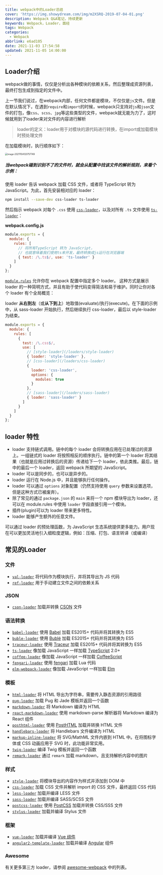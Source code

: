 ```yaml
---
title: webpack中的Loader总结
cover: 'https://img.showydream.com/img/m2XSRQ-2019-07-04-01.png'
description: Webpack Q&A笔记，持续更新
keywords: Webpack，Loader，面经
tags: Webpack
categories:
  - Webpack
abbrlink: e6ad105
date: 2021-11-03 17:54:58
updated: 2021-11-05 14:00:00
---
```


## Loader介绍

webpack做的事情，仅仅是分析出各种模块的依赖关系，然后整理成资源列表，最终打包生成到指定的文件中。

上一节我们说过，在webpack内部，任何文件都是模块，不仅仅是`js`文件。但是在默认情况下，在遇到`require`和`import`的时候，webpack只支持对`js`和`json`文件的打包，像`css`、`scss`、`jpg`等这些类型的文件，webpack就无能为力了，这时候就用到了loader来对文件的内容进行解析

> loader的定义：loader用于对模块的源代码进行转换，在import或加载模块时预处理文件

在加载模块时，执行顺序如下：

<img src="https://img.showydream.com/img/TFRENB-image-20211104120757749.png" alt="image-20211104120757749" style="zoom:50%;" />

##### 当webpack碰到识别不了的文件时，就会从配置中找该文件的解析规则，来看个示例：

使用 loader 告诉 webpack 加载 CSS 文件，或者将 TypeScript 转为 JavaScript。为此，首先安装相对应的 loader：

```bash
npm install --save-dev css-loader ts-loader
```

然后指示 webpack 对每个 `.css` 使用 [`css-loader`](https://webpack.docschina.org/loaders/css-loader)，以及对所有 `.ts` 文件使用 [`ts-loader`](https://github.com/TypeStrong/ts-loader)：

**webpack.config.js**

```javascript
module.exports = {
  module: {
    rules: [
      // 将所有TypeScript 转为 JavaScript，
      // 也就意味着我们使用ts来开发，最终转换成js运行在浏览器端
      { test: /\.ts$/, use: 'ts-loader' }
    ]
  }
};
```

[`module.rules`](https://webpack.docschina.org/configuration/module/#modulerules) 允许你在 webpack 配置中指定多个 loader。 这种方式是展示 loader 的一种简明方式，并且有助于使代码变得简洁和易于维护。同时让你对各个 loader 有个全局概览：

loader **从右到左**（或**从下到上**）地取值(evaluate)/执行(execute)。在下面的示例中，从 sass-loader 开始执行，然后继续执行 css-loader，最后以 style-loader 为结束。

```javascript
module.exports = {
  module: {
    rules: [
      {
        test: /\.css$/,
        use: [
          // [style-loader](/loaders/style-loader)
          { loader: 'style-loader' },
          // [css-loader](/loaders/css-loader)
          {
            loader: 'css-loader',
            options: {
              modules: true
            }
          },
          // [sass-loader](/loaders/sass-loader)
          { loader: 'sass-loader' }
        ]
      }
    ]
  }
};
```

## loader 特性

- loader 支持链式调用。链中的每个 loader 会将转换应用在已处理过的资源上。一组链式的 loader 将按照相反的顺序执行。链中的第一个 loader 将其结果（也就是应用过转换后的资源）传递给下一个 loader，依此类推。最后，链中的最后一个 loader，返回 webpack 所期望的 JavaScript。
- loader 可以是同步的，也可以是异步的。
- loader 运行在 Node.js 中，并且能够执行任何操作。
- loader 可以通过 `options` 对象配置（仍然支持使用 `query` 参数来设置选项，但是这种方式已被废弃）。
- 除了常见的通过 `package.json` 的 `main` 来将一个 npm 模块导出为 loader，还可以在 module.rules 中使用 `loader` 字段直接引用一个模块。
- 插件(plugin)可以为 loader 带来更多特性。
- loader 能够产生额外的任意文件。

可以通过 loader 的预处理函数，为 JavaScript 生态系统提供更多能力。用户现在可以更加灵活地引入细粒度逻辑，例如：压缩、打包、语言转译（或编译）

## 常见的Loader

### 文件

- [`val-loader`](https://webpack.docschina.org/loaders/val-loader) 将代码作为模块执行，并将其导出为 JS 代码
- [`ref-loader`](https://www.npmjs.com/package/ref-loader) 用于手动建立文件之间的依赖关系

### JSON

- [`cson-loader`](https://github.com/awnist/cson-loader) 加载并转换 [CSON](https://github.com/bevry/cson#what-is-cson) 文件

### 语法转换

- [`babel-loader`](https://webpack.docschina.org/loaders/babel-loader) 使用 [Babel](https://babeljs.io/) 加载 ES2015+ 代码并将其转换为 ES5
- [`buble-loader`](https://github.com/sairion/buble-loader) 使用 [Bublé](https://buble.surge.sh/guide/) 加载 ES2015+ 代码并将其转换为 ES5
- [`traceur-loader`](https://github.com/jupl/traceur-loader) 使用 [Traceur](https://github.com/google/traceur-compiler#readme) 加载 ES2015+ 代码并将其转换为 ES5
- [`ts-loader`](https://github.com/TypeStrong/ts-loader) 像加载 JavaScript 一样加载 [TypeScript](https://www.typescriptlang.org/) 2.0+
- [`coffee-loader`](https://webpack.docschina.org/loaders/coffee-loader) 像加载 JavaScript 一样加载 [CoffeeScript](http://coffeescript.org/)
- [`fengari-loader`](https://github.com/fengari-lua/fengari-loader/) 使用 [fengari](https://fengari.io/) 加载 Lua 代码
- [`elm-webpack-loader`](https://github.com/elm-community/elm-webpack-loader) 像加载 JavaScript 一样加载 [Elm](https://elm-lang.org/)

### 模板

- [`html-loader`](https://webpack.docschina.org/loaders/html-loader) 将 HTML 导出为字符串，需要传入静态资源的引用路径
- [`pug-loader`](https://github.com/pugjs/pug-loader) 加载 Pug 和 Jade 模板并返回一个函数
- [`markdown-loader`](https://github.com/peerigon/markdown-loader) 将 Markdown 编译为 HTML
- [`react-markdown-loader`](https://github.com/javiercf/react-markdown-loader) 使用 markdown-parse 解析器将 Markdown 编译为 React 组件
- [`posthtml-loader`](https://github.com/posthtml/posthtml-loader) 使用 [PostHTML](https://github.com/posthtml/posthtml) 加载并转换 HTML 文件
- [`handlebars-loader`](https://github.com/pcardune/handlebars-loader) 将 Handlebars 文件编译为 HTML
- [`markup-inline-loader`](https://github.com/asnowwolf/markup-inline-loader) 将 SVG/MathML 文件内嵌到 HTML 中。在将图标字体或 CSS 动画应用于 SVG 时，此功能非常实用。
- [`twig-loader`](https://github.com/zimmo-be/twig-loader) 编译 Twig 模板并返回一个函数
- [`remark-loader`](https://github.com/webpack-contrib/remark-loader) 通过 `remark` 加载 markdown，且支持解析内容中的图片

### 样式

- [`style-loader`](https://webpack.docschina.org/loaders/style-loader) 将模块导出的内容作为样式并添加到 DOM 中
- [`css-loader`](https://webpack.docschina.org/loaders/css-loader) 加载 CSS 文件并解析 import 的 CSS 文件，最终返回 CSS 代码
- [`less-loader`](https://webpack.docschina.org/loaders/less-loader) 加载并编译 LESS 文件
- [`sass-loader`](https://webpack.docschina.org/loaders/sass-loader) 加载并编译 SASS/SCSS 文件
- [`postcss-loader`](https://webpack.docschina.org/loaders/postcss-loader) 使用 [PostCSS](http://postcss.org/) 加载并转换 CSS/SSS 文件
- [`stylus-loader`](https://webpack.docschina.org/loaders/stylus-loader/) 加载并编译 Stylus 文件

### 框架

- [`vue-loader`](https://github.com/vuejs/vue-loader) 加载并编译 [Vue 组件](https://vuejs.org/v2/guide/components.html)
- [`angular2-template-loader`](https://github.com/TheLarkInn/angular2-template-loader) 加载并编译 [Angular](https://angular.io/) 组件

### Awesome

有关更多第三方 loader，请参阅 [awesome-webpack](https://webpack.docschina.org/awesome-webpack/#loaders) 中的列表。


